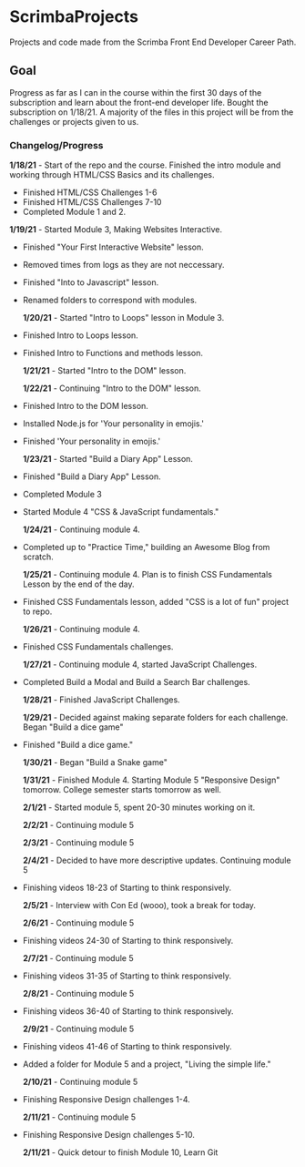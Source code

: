 # ScrimbaProjects

Projects and code made from the Scrimba Front End Developer Career Path.

## Goal

Progress as far as I can in the course within the first 30 days of the subscription and learn about the front-end developer life. Bought the subscription on 1/18/21. A majority of the files in this project will be from the challenges or projects given to us.

### Changelog/Progress

**1/18/21** - Start of the repo and the course. Finished the intro module and working through HTML/CSS Basics and its challenges.

- Finished HTML/CSS Challenges 1-6
- Finished HTML/CSS Challenges 7-10
- Completed Module 1 and 2.

<!---->

**1/19/21** - Started Module 3, Making Websites Interactive.

- Finished "Your First Interactive Website" lesson.
- Removed times from logs as they are not neccessary.
- Finished "Into to Javascript" lesson.
- Renamed folders to correspond with modules.

  <!---->

  **1/20/21** - Started "Intro to Loops" lesson in Module 3.

- Finished Intro to Loops lesson.
- Finished Intro to Functions and methods lesson.

  <!---->

  **1/21/21** - Started "Intro to the DOM" lesson.

  <!---->

  **1/22/21** - Continuing "Intro to the DOM" lesson.

- Finished Intro to the DOM lesson.
- Installed Node.js for 'Your personality in emojis.'
- Finished 'Your personality in emojis.'
  <!---->
  **1/23/21** - Started "Build a Diary App" Lesson.
- Finished "Build a Diary App" Lesson.
- Completed Module 3
- Started Module 4 "CSS & JavaScript fundamentals."
  <!---->
  **1/24/21** - Continuing module 4.
- Completed up to "Practice Time," building an Awesome Blog from scratch.
  <!---->
  **1/25/21** - Continuing module 4. Plan is to finish CSS Fundamentals Lesson by the end of the day.
- Finished CSS Fundamentals lesson, added "CSS is a lot of fun" project to repo.
  <!---->
  **1/26/21** - Continuing module 4.
- Finished CSS Fundamentals challenges.
  <!---->
  **1/27/21** - Continuing module 4, started JavaScript Challenges.
- Completed Build a Modal and Build a Search Bar challenges.
  <!--  -->
  **1/28/21** - Finished JavaScript Challenges.
  <!--  -->
  **1/29/21** - Decided against making separate folders for each challenge. Began "Build a dice game"
- Finished "Build a dice game."
  <!--  -->
  **1/30/21** - Began "Build a Snake game"
  <!--  -->
  **1/31/21** - Finished Module 4. Starting Module 5 "Responsive Design" tomorrow. College semester starts tomorrow as well.
  <!---->
  **2/1/21** - Started module 5, spent 20-30 minutes working on it.
  <!--  -->
  **2/2/21** - Continuing module 5
  <!--  -->
  **2/3/21** - Continuing module 5
  <!--  -->
  **2/4/21** - Decided to have more descriptive updates. Continuing module 5
- Finishing videos 18-23 of Starting to think responsively.
  <!--  -->
  **2/5/21** - Interview with Con Ed (wooo), took a break for today.
  <!--  -->
  **2/6/21** - Continuing module 5
- Finishing videos 24-30 of Starting to think responsively.
  <!--  -->
  **2/7/21** - Continuing module 5
- Finishing videos 31-35 of Starting to think responsively.
  <!--  -->
  **2/8/21** - Continuing module 5
- Finishing videos 36-40 of Starting to think responsively.
  <!--  -->
  **2/9/21** - Continuing module 5
- Finishing videos 41-46 of Starting to think responsively.
- Added a folder for Module 5 and a project, "Living the simple life."
  <!--  -->
  **2/10/21** - Continuing module 5
- Finishing Responsive Design challenges 1-4.
  <!--  -->
  **2/11/21** - Continuing module 5
- Finishing Responsive Design challenges 5-10.
  <!--  -->
  **2/11/21** - Quick detour to finish Module 10, Learn Git
